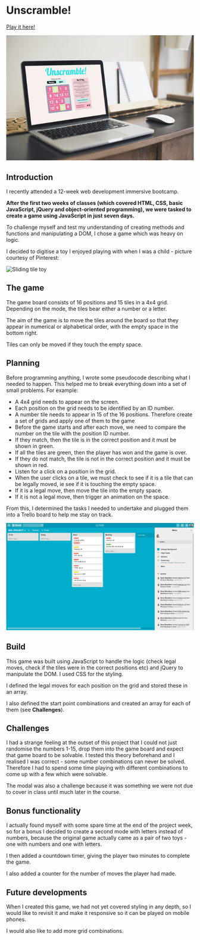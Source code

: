 # Unscramble!

[Play it here!](https://suzeshardlow.github.io/Unscramble/)

<img src="images/Unscramble app on Macbook.jpg"></img>

## Introduction

I recently attended a 12-week web development immersive bootcamp.

**After the first two weeks of classes (which covered HTML, CSS, basic JavaScript, jQuery and object-oriented programming), we were tasked to create a game using JavaScript in just seven days.**

To challenge myself and test my understanding of creating methods and functions and manipulating a DOM, I chose a game which was heavy on logic.

I decided to digitise a toy I enjoyed playing with when I was a child - picture courtesy of Pinterest:

![Sliding tile toy](https://i.pinimg.com/originals/90/c0/14/90c014a120d166467668dd02e8c449a7.jpg)


## The game

The game board consists of 16 positions and 15 tiles in a 4x4 grid.  Depending on the mode, the tiles bear either a number or a letter.

The aim of the game is to move the tiles around the board so that they appear in numerical or alphabetical order, with the empty space in the bottom right.

Tiles can only be moved if they touch the empty space.


## Planning

Before programming anything, I wrote some pseudocode describing what I needed to happen.  This helped me to break everything down into a set of small problems.  For example:

* A 4x4 grid needs to appear on the screen.
* Each position on the grid needs to be identified by an ID number.
* A number tile needs to appear in 15 of the 16 positions.  Therefore create a set of grids and apply one of them to the game
* Before the game starts and after each move, we need to compare the number on the tile with the position ID number.
* If they match, then the tile is in the correct position and it must be shown in green.
* If all the tiles are green, then the player has won and the game is over.
* If they do not match, the tile is not in the correct position and it must be shown in red.
* Listen for a click on a position in the grid.
* When the user clicks on a tile, we must check to see if it is a tile that can be legally moved, ie see if it is touching the empty space.
* If it is a legal move, then move the tile into the empty space.
* If it is not a legal move, then trigger an animation on the space.

From this, I determined the tasks I needed to undertake and plugged them into a Trello board to help me stay on track.

<img src="images/Unscramble Trello screen grab.jpg"></img>


## Build

This game was built using JavaScript to handle the logic (check legal moves, check if the tiles were in the correct positions etc) and jQuery to manipulate the DOM.  I used CSS for the styling.

I defined the legal moves for each position on the grid and stored these in an array.

I also defined the start point combinations and created an array for each of them (see **Challenges**).


## Challenges

I had a strange feeling at the outset of this project that I could not just randomise the numbers 1-15, drop them into the game board and expect that game board to be solvable.  I tested this theory beforehand and I realised I was correct - some number combinations can never be solved.  Therefore I had to spend some time playing with different combinations to come up with a few which were solvable.

The modal was also a challenge because it was something we were not due to cover in class until much later in the course.


## Bonus functionality

I actually found myself with some spare time at the end of the project week, so for a bonus I decided to create a second mode with letters instead of numbers, because the original game actually came as a pair of two toys - one with numbers and one with letters.

I then added a countdown timer, giving the player two minutes to complete the game.

I also added a counter for the number of moves the player had made.


## Future developments

When I created this game, we had not yet covered styling in any depth, so I would like to revisit it and make it responsive so it can be played on mobile phones.

I would also like to add more grid combinations.
